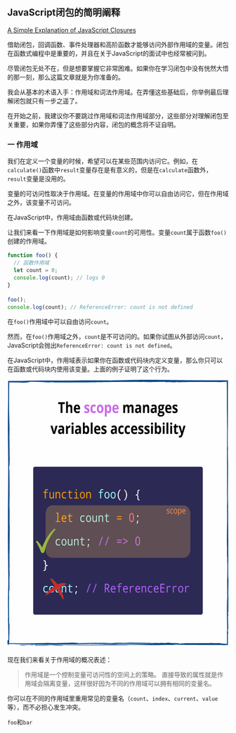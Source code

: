 ## JavaScript闭包的简明阐释
[A Simple Explanation of JavaScript Closures](https://dmitripavlutin.com/simple-explanation-of-javascript-closures/)

借助闭包，回调函数、事件处理器和高阶函数才能够访问外部作用域的变量。闭包在函数式编程中是重要的，并且在关于JavaScript的面试中也经常被问到。

尽管闭包无处不在，但是想要掌握它非常困难。如果你在学习闭包中没有恍然大悟的那一刻，那么这篇文章就是为你准备的。

我会从基本的术语入手：作用域和词法作用域。在弄懂这些基础后，你举例最后理解闭包就只有一步之遥了。

在开始之前，我建议你不要跳过作用域和词法作用域部分，这些部分对理解闭包至关重要，如果你弄懂了这些部分内容，闭包的概念将不证自明。

### 一 作用域
我们在定义一个变量的时候，希望可以在某些范围内访问它。例如，在`calculate()`函数中`result`变量存在是有意义的，但是在`calculate`函数外，`result`变量是没用的。

变量的可访问性取决于作用域。在变量的作用域中你可以自由访问它，但在作用域之外，该变量不可访问。

在JavaScript中，作用域由函数或代码块创建。

让我们来看一下作用域是如何影响变量`count`的可用性。变量`count`属于函数`foo()`创建的作用域。

```javascript
function foo() {
  // 函数作用域
  let count = 0;
  console.log(count); // logs 0
}

foo();
console.log(count); // ReferenceError: count is not defined
```

在`foo()`作用域中可以自由访问`count`。

然而，在`foo()`作用域之外，`count`是不可访问的。如果你试图从外部访问`count`，JavaScript会抛出`ReferenceError: count is not defined`。

在JavaScript中，作用域表示如果你在函数或代码块内定义变量，那么你只可以在函数或代码块内使用该变量。上面的例子证明了这个行为。

<img src="../img/javascript-scope-3.png" width = "536" height = "610" alt="JavaScript scope" />

现在我们来看关于作用域的概况表述：
> 作用域是一个控制变量可访问性的空间上的策略。
直接导致的属性就是作用域会隔离变量，这样很好因为不同的作用域可以拥有相同的变量名。

你可以在不同的作用域里重用常见的变量名（`count`、`index`、`current`、`value`等），而不必担心发生冲突。

`foo`和`bar`
